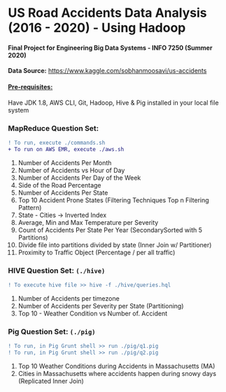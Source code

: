 # US Road Accidents Data Analysis (2016 - 2020) - Using Hadoop

#### Final Project for Engineering Big Data Systems - INFO 7250 (Summer 2020)

<b>Data Source:</b> </t> https://www.kaggle.com/sobhanmoosavi/us-accidents

#### <u>Pre-requisites:</u>

Have JDK 1.8, AWS CLI, Git, Hadoop, Hive & Pig installed in your local file system 

### MapReduce Question Set: 

```diff
! To run, execute ./commands.sh
+ To run on AWS EMR, execute ./aws.sh
``` 

1. Number of Accidents Per Month
2. Number of Accidents vs Hour of Day
3. Number of Accidents Per Day of the Week
4. Side of the Road Percentage
5. Number of Accidents Per State
6. Top 10 Accident Prone States (Filtering Techniques Top n Filtering Pattern)
7. State - Cities -> Inverted Index
8. Average, Min and Max Temperature per Severity
9. Count of Accidents Per State Per Year (SecondarySorted with 5 Partitions)
10. Divide file into partitions divided by state (Inner Join w/ Partitioner) 
11. Proximity to Traffic Object (Percentage / per all traffic)

### HIVE Question Set: `(./hive)`

```diff 
! To execute hive file >> hive -f ./hive/queries.hql
``` 

1. Number of Accidents per timezone
2. Number of Accidents per Severity per State (Partitioning)
3. Top 10 - Weather Condition vs Number of. Accident

### Pig Question Set: `(./pig)`

```diff
! To run, in Pig Grunt shell >> run ./pig/q1.pig 
! To run, in Pig Grunt shell >> run ./pig/q2.pig
``` 

1. Top 10 Weather Conditions during Accidents in Massachusetts (MA)
2. Cities in Massachusetts where accidents happen during snowy days (Replicated Inner Join)